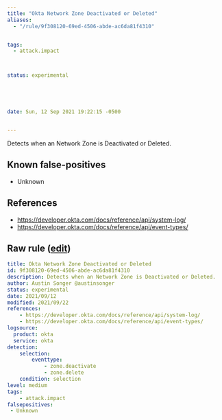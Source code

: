 ```yaml
---
title: "Okta Network Zone Deactivated or Deleted"
aliases:
  - "/rule/9f308120-69ed-4506-abde-ac6da81f4310"


tags:
  - attack.impact



status: experimental





date: Sun, 12 Sep 2021 19:22:15 -0500


---
```


Detects when an Network Zone is Deactivated or Deleted.

<!--more-->


## Known false-positives

* Unknown



## References

* https://developer.okta.com/docs/reference/api/system-log/
* https://developer.okta.com/docs/reference/api/event-types/


## Raw rule ([edit](https://github.com/SigmaHQ/sigma/edit/master/rules/cloud/okta/okta_network_zone_deactivated_or_deleted.yml))
```yaml
title: Okta Network Zone Deactivated or Deleted
id: 9f308120-69ed-4506-abde-ac6da81f4310
description: Detects when an Network Zone is Deactivated or Deleted.
author: Austin Songer @austinsonger
status: experimental
date: 2021/09/12
modified: 2021/09/22
references:
    - https://developer.okta.com/docs/reference/api/system-log/
    - https://developer.okta.com/docs/reference/api/event-types/
logsource:
  product: okta
  service: okta
detection:
    selection:
        eventtype: 
            - zone.deactivate
            - zone.delete
    condition: selection
level: medium
tags:
    - attack.impact
falsepositives:
 - Unknown
 

```
